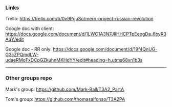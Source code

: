 ### Links

Trello: https://trello.com/b/0v9PguSo/mern-project-russian-revolution

Google doc with client: https://docs.google.com/document/d/1LWC1A3N7JIlHHCPTpEeogDa_6byR3AqY/edit

Google doc - RR only: https://docs.google.com/document/d/19f4QnUG-G3cZPQmdLW-udaeRMoFxDCpGZkuhnMKHdYY/edit#heading=h.utms68xn1b3s

---

### Other groups repo

Mark's group: https://github.com/Mark-Ball/T3A2_PartA

Tom's group: https://github.com/thomasalfonso/T3A2PA
